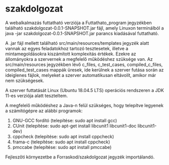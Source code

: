 # szakdolgozat

A webalkalmazás futtatható verziója a Futtathato_program jegyzékben található szakdolgozat-0.0.1-SNAPSHOT.jar fájl, amely Linuxon terminálból a java -jar szakdolgozat-0.0.1-SNAPSHOT.jar parancs kiadásával futtatható.

A .jar fájl mellett található src/main/resources/templates jegyzék alatt vannak az egyes feladatokhoz tartozó tesztesetek, illetve a mintamegoldásokra kiszámított komplexitás értékek. Ezekre az állományokra a szervernek a megfelelő működéshez szüksége van.
Az src/main/resources jegyzékben lévő c_files, c_test_cases, compiled_c_files, compiled_test_cases mappák üresek, ide kerülnek a szerver futása során az ideiglenes fájlok, melyeket a szerver automatikusan eltávolít, amikor már nem szükségesek.

A szerver futtatását Linux (Ubuntu 18.04.5 LTS) operációs rendszeren a JDK 11-es verziója alatt teszteltem.

A megfelelő működéshez a Java-n felül szükséges, hogy telepítve legyenek a számítógépre az alábbi programok:
1. GNU-GCC fordító (telepítése: sudo apt install gcc)
2. CUnit (telepítése: sudo apt-get install libcunit1 libcunit1-doc libcunit1-dev)
3. cppcheck (telepítése: sudo apt install cppcheck)
4. frama-c (telepítése: sudo apt install cppcheck)
5. pmccabe (telepítése: sudo apt install pmccabe)

Fejleszőti környezetbe a Forraskod/szakdolgozat jegyzék importálandó.
